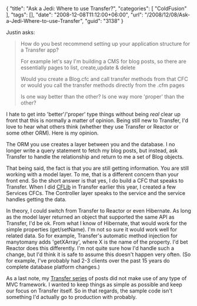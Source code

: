 {
	"title": "Ask a Jedi: Where to use Transfer?",
	"categories": [
		"ColdFusion"
	],
	"tags": [],
	"date": "2008-12-08T11:12:00+06:00",
	"url": "/2008/12/08/Ask-a-Jedi-Where-to-use-Transfer",
	"guid": "3138"
}

Justin asks:

<blockquote>
<p>
How do you best recommend setting up your application structure for a Transfer app? 
</p>
<p>
For example let's say I'm building a CMS for blog posts, so there are essentially pages to list, create,update & delete
</p>
<p>
Would you create a Blog.cfc and call transfer methods from that CFC or would you call the transfer methods directly from the .cfm pages
</p>
<p>
Is one way better than the other? Is one way more 'proper' than the other?
</p>
</blockquote>

I hate to get into 'better'/'proper' type things without being <i>real</i> clear up front that this is normally a matter of opinion. Being still new to Transfer, I'd love to hear what others think (whether they use Transfer or Reactor or some other ORM). Here is my opinion.
<!--more-->
The ORM you use creates a layer between you and the database. I no longer write a query statement to fetch my blog posts, but instead, ask Transfer to handle the relationship and return to me a set of Blog objects.

That being said, the fact is that you are still getting information. You are still working with a model layer. To me, that is a different concern than your front end. So the short answer is that yes, I do build a CFC that speaks to Transfer. When I did <a href="http://www.cflib.org">CFLib</a> in Transfer earlier this year, I created a few Services CFCs. The Controller layer speaks to the service and the service handles getting the data. 

In theory, I could switch from Transfer to Reactor or even Hibernate. As long as the model layer returned an object that supported the same API as Transfer, I'd be ok. From what I know of Hibernate, that would work for the simple properties (get/setName). I'm not so sure it would work well for related data. So for example, Transfer's automatic method injection for manytomany adds 'getXArray', where X is the name of the property. I'd bet Reactor does this differently. I'm not quite sure how I'd handle such a change, but I'd think it is safe to assume this doesn't happen very often. (So for example, I've probably had 2-3 clients over the past 15 years do complete database platform changes.)

As a last note, my <a href="http://www.raymondcamden.com/index.cfm/transfer">Transfer series</a> of posts did not make use of any type of MVC framework. I wanted to keep things as simple as possible and keep our focus on Transfer itself. So in that regards, the sample code isn't something I'd actually go to production with probably.